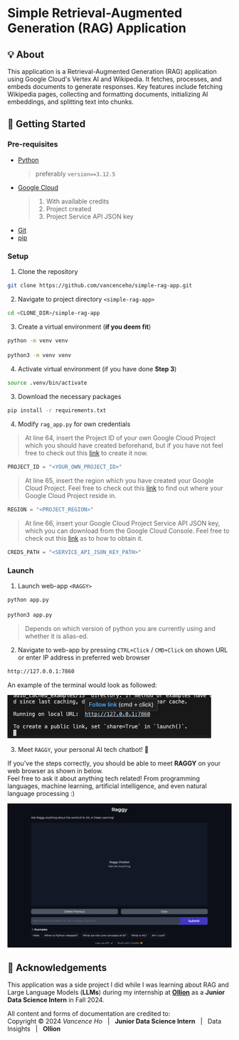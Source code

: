 # Simple Retrieval-Augmented Generation (RAG) Application

## :bulb: About 

This application is a Retrieval-Augmented Generation (RAG) application using Google Cloud's Vertex AI and Wikipedia. It fetches, processes, and embeds documents to generate responses. Key features include fetching Wikipedia pages, collecting and formatting documents, initializing AI embeddings, and splitting text into chunks.

## :rocket: Getting Started

### Pre-requisites

- [Python](https://www.python.org/)
    > preferably `version==3.12.5`
- [Google Cloud](https://console.cloud.google.com/)
    > 1. With available credits  
    > 2. Project created
    > 3. Project Service API JSON key
- [Git](https://git-scm.com/)
- [pip](https://pypi.org/project/pip/)

### Setup 

1. Clone the repository

```zsh
git clone https://github.com/vancenceho/simple-rag-app.git
```

2. Navigate to project directory `<simple-rag-app>`

```zsh
cd <CLONE_DIR>/simple-rag-app
```

3. Create a virtual environment (**if you deem fit**)

```zsh
python -m venv venv

python3 -m venv venv
```

4. Activate virtual environment (if you have done **Step 3**)

```zsh
source .venv/bin/activate
```

3. Download the necessary packages

```zsh
pip install -r requirements.txt
```

4. Modify `rag_app.py` for own credentials

> At line 64, insert the Project ID of your own Google Cloud Project which you should have created beforehand, but if you have not feel free to check out this [link](https://developers.google.com/workspace/guides/create-project) to create it now.

```python
PROJECT_ID = "<YOUR_OWN_PROJECT_ID>"
```

> At line 65, insert the region which you have created your Google Cloud Project. Feel free to check out this [link](https://cloud.google.com/resource-manager/docs/creating-managing-projects#:~:text=Find%20the%20project%20name%2C%20number%2C%20and%20ID,-To%20interact%20with&text=Go%20to%20the%20Welcome%20page%20in%20the%20Google%20Cloud%20console.&text=From%20the%20project%20picker%20at,displayed%20in%20the%20project%20picker.) to find out where your Google Cloud Project reside in.

```python
REGION = "<PROJECT_REGION>"
```

> At line 66, insert your Google Cloud Project Service API JSON key, which you can download from the Google Cloud Console. Feel free to check out this [link](https://developers.google.com/workspace/guides/create-credentials) as to how to obtain it.

```python
CREDS_PATH = "<SERVICE_API_JSON_KEY_PATH>"
```

### Launch

1. Launch web-app `<RAGGY>`

```zsh
python app.py

python3 app.py
```

> Depends on which version of python you are currently using and whether it is alias-ed.

2. Navigate to web-app by pressing `CTRL+Click` / `CMD+Click` on shown URL or enter IP address in preferred web browser

```zsh
http://127.0.0.1:7860
```

An example of the terminal would look as followed: 

![img](./assets/setup_step5.png)

3. Meet `RAGGY`, your personal AI tech chatbot! :robot:

If you've the steps correctly, you should be able to meet **RAGGY** on your web browser as shown in below.  
Feel free to ask it about anything tech related! From programming languages, machine learning, artificial intelligence, and even natural language processing :) 

![img](./assets/raggy.png)

## :pray: Acknowledgements

This application was a side project I did while I was learning about RAG and Large Language Models (**LLMs**) during my internship at **[Ollion](https://ollion.com/)** as a **Junior Data Science Intern** in 
Fall 2024. 

All content and forms of documentation are credited to:  
Copyright &copy; 2024 _Vancence Ho_ &nbsp; | &nbsp; **Junior Data Science Intern** &nbsp; | &nbsp; Data Insights &nbsp; | &nbsp; **Ollion**

#